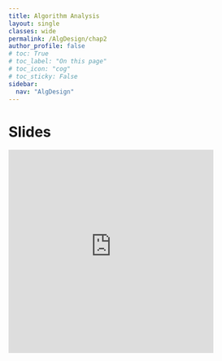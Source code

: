 ```yaml
---
title: Algorithm Analysis
layout: single
classes: wide
permalink: /AlgDesign/chap2
author_profile: false
# toc: True
# toc_label: "On this page"
# toc_icon: "cog"
# toc_sticky: False
sidebar:
  nav: "AlgDesign"
---
```

# Slides
<style>
.responsive-wrap iframe{ max-width: 100%;}
</style>
<div class="responsive-wrap">
<iframe src="https://docs.google.com/presentation/d/e/2PACX-1vR607lUbjAvq_EpNvWTufM1dIHe3t70amDqK-E__pl1yGLIcLkAu8CMsFK3ffqieu9dre-8bgvLuqhq/embed?start=false&loop=false&delayms=3000" frameborder="0" height="400px" width="80%" allowfullscreen="true" mozallowfullscreen="true" webkitallowfullscreen="true"></iframe>
</div>

